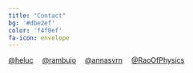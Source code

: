 ```yaml
---
title: "Contact"
bg: '#dbe2ef'
color: 'f4f0ef'
fa-icon: envelope
---
```


<div class='container'>
  <div class='center'>
    <a href='https://twitter.com/heluc' class='btn waves-effect waves-light btn-small'>
      <i class='fa fa-twitter'></i>@heluc</a>&emsp;
    <a href='https://twitter.com/rambujo' class='btn waves-effect waves-light btn-small'>
      <i class='fa fa-twitter'></i>@rambujo</a>&emsp;
    <a href='https://twitter.com/annasvrn' class='btn waves-effect waves-light btn-small'>
      <i class='fa fa-twitter'></i>@annasvrn</a>&emsp;
    <a href='https://twitter.com/RaoOfPhysics' class='btn waves-effect waves-light btn-small'>
      <i class='fa fa-twitter'></i>@RaoOfPhysics</a>
  </div>
</div>
